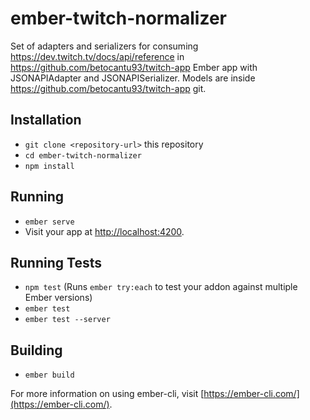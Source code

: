 # ember-twitch-normalizer

Set of adapters and serializers for consuming https://dev.twitch.tv/docs/api/reference in https://github.com/betocantu93/twitch-app Ember app with JSONAPIAdapter and JSONAPISerializer.
Models are inside https://github.com/betocantu93/twitch-app git.

## Installation

* `git clone <repository-url>` this repository
* `cd ember-twitch-normalizer`
* `npm install`

## Running

* `ember serve`
* Visit your app at [http://localhost:4200](http://localhost:4200).

## Running Tests

* `npm test` (Runs `ember try:each` to test your addon against multiple Ember versions)
* `ember test`
* `ember test --server`

## Building

* `ember build`

For more information on using ember-cli, visit [https://ember-cli.com/](https://ember-cli.com/).
